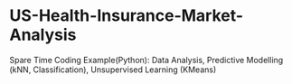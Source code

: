 # US-Health-Insurance-Market-Analysis
Spare Time Coding Example(Python):  Data Analysis, Predictive Modelling (kNN, Classification), Unsupervised Learning (KMeans)
